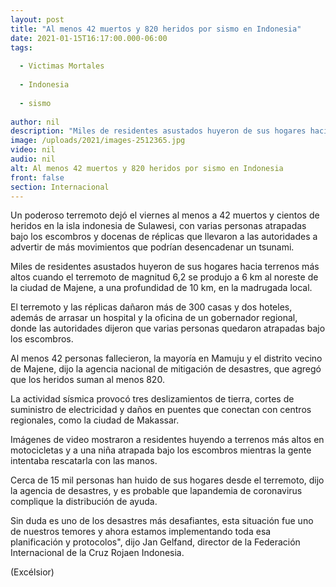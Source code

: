 ```yaml
---
layout: post
title: "Al menos 42 muertos y 820 heridos por sismo en Indonesia"
date: 2021-01-15T16:17:00.000-06:00
tags:
  
  - Victimas Mortales
  
  - Indonesia
  
  - sismo
  
author: nil
description: "Miles de residentes asustados huyeron de sus hogares hacia terrenos más altos cuando el terremoto de magnitud 6,2 seprodujo a 6 km al noreste de la ciudad de Majene"
image: /uploads/2021/images-2512365.jpg
video: nil
audio: nil
alt: Al menos 42 muertos y 820 heridos por sismo en Indonesia
front: false
section: Internacional
---
```


Un poderoso terremoto dejó el viernes al menos a 42 muertos y cientos de heridos en la isla indonesia de Sulawesi, con varias personas atrapadas bajo los escombros y docenas de réplicas que llevaron a las autoridades a advertir de más movimientos que podrían desencadenar un tsunami.

Miles de residentes asustados huyeron de sus hogares hacia terrenos más altos cuando el terremoto de magnitud 6,2 se produjo a 6 km al noreste de la ciudad de Majene, a una profundidad de 10 km, en la madrugada local.

El terremoto y las réplicas dañaron más de 300 casas y dos hoteles, además de arrasar un hospital y la oficina de un gobernador regional, donde las autoridades dijeron que varias personas quedaron atrapadas bajo los escombros.

Al menos 42 personas fallecieron, la mayoría en Mamuju y el distrito vecino de Majene, dijo la agencia nacional de mitigación de desastres, que agregó que los heridos suman al menos 820.

La actividad sísmica provocó tres deslizamientos de tierra, cortes de suministro de electricidad y daños en puentes que conectan con centros regionales, como la ciudad de Makassar.

Imágenes de video mostraron a residentes huyendo a terrenos más altos en motocicletas y a una niña atrapada bajo los escombros mientras la gente intentaba rescatarla con las manos.

Cerca de 15 mil personas han huido de sus hogares desde el terremoto, dijo la agencia de desastres, y es probable que lapandemia de coronavirus complique la distribución de ayuda.

Sin duda es uno de los desastres más desafiantes, esta situación fue uno de nuestros temores y ahora estamos implementando toda esa planificación y protocolos", dijo Jan Gelfand, director de la Federación Internacional de la Cruz Rojaen Indonesia.

(Excélsior)
